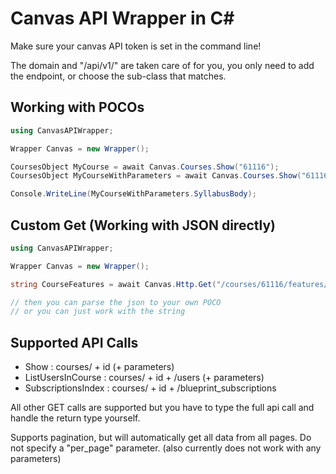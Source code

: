 # Canvas API Wrapper in C#
Make sure your canvas API token is set in the command line!

The domain and "/api/v1/" are taken care of for you, you only need to add the endpoint, or choose the sub-class that matches.

## Working with POCOs
```c#
using CanvasAPIWrapper;

Wrapper Canvas = new Wrapper();

CoursesObject MyCourse = await Canvas.Courses.Show("61116");
CoursesObject MyCourseWithParameters = await Canvas.Courses.Show("61116", "?include[]=term&include[]=syllabus_body");

Console.WriteLine(MyCourseWithParameters.SyllabusBody);
```

## Custom Get (Working with JSON directly)
```c#
using CanvasAPIWrapper;

Wrapper Canvas = new Wrapper();

string CourseFeatures = await Canvas.Http.Get("/courses/61116/features/enabled");

// then you can parse the json to your own POCO
// or you can just work with the string
```

## Supported API Calls
- Show : courses/ + id (+ parameters)
- ListUsersInCourse : courses/ + id + /users (+ parameters)
- SubscriptionsIndex : courses/ + id + /blueprint_subscriptions

All other GET calls are supported but you have to type the full api call and handle the return type yourself.

Supports pagination, but will automatically get all data from all pages. Do not specify a "per_page" parameter. (also currently does not work with any parameters)